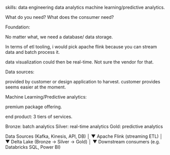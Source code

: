 skills:
data engineering
data analytics
machine learning/predictive analytics. 

What do you need? What does the consumer need?

Foundation:

No matter what, we need a database/ data storage. 

In terms of etl tooling, i would pick apache flink because you can stream data and batch process it. 

data visualization could then be real-time. Not sure the vendor for that. 

Data sources:

provided by customer or design application to harvest. customer provides seems easier at the moment. 

Machine Learning/Predictive analytics:

premium package offering. 

end product: 3 tiers of services. 

Bronze: batch analytics
Silver: real-time analytics
Gold: predictive analytics


Data Sources (Kafka, Kinesis, API, DB)
        │
        ▼
   Apache Flink
 (streaming ETL)
        │
        ▼
    Delta Lake
 (Bronze → Silver → Gold)
        │
        ▼
   Downstream consumers
 (e.g. Databricks SQL, Power BI)
